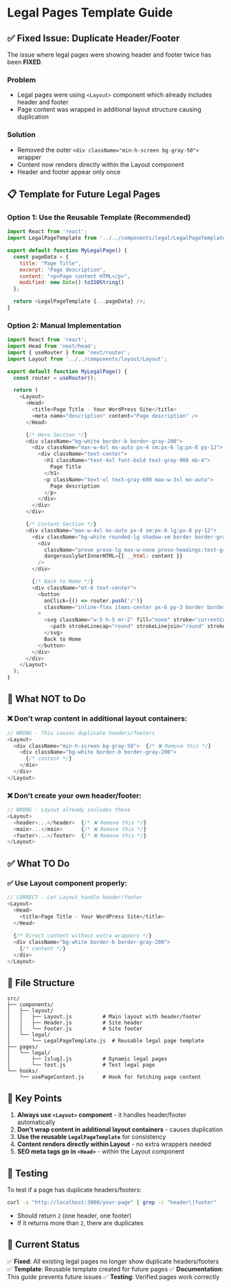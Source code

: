 # Legal Pages Template Guide

## ✅ Fixed Issue: Duplicate Header/Footer

The issue where legal pages were showing header and footer twice has been **FIXED**.

### Problem
- Legal pages were using `<Layout>` component which already includes header and footer
- Page content was wrapped in additional layout structure causing duplication

### Solution
- Removed the outer `<div className="min-h-screen bg-gray-50">` wrapper
- Content now renders directly within the Layout component
- Header and footer appear only once

## 📋 Template for Future Legal Pages

### Option 1: Use the Reusable Template (Recommended)

```javascript
import React from 'react';
import LegalPageTemplate from '../../components/legal/LegalPageTemplate';

export default function MyLegalPage() {
  const pageData = {
    title: "Page Title",
    excerpt: "Page description",
    content: "<p>Page content HTML</p>",
    modified: new Date().toISOString()
  };

  return <LegalPageTemplate {...pageData} />;
}
```

### Option 2: Manual Implementation

```javascript
import React from 'react';
import Head from 'next/head';
import { useRouter } from 'next/router';
import Layout from '../../components/layout/Layout';

export default function MyLegalPage() {
  const router = useRouter();

  return (
    <Layout>
      <Head>
        <title>Page Title - Your WordPress Site</title>
        <meta name="description" content="Page description" />
      </Head>

      {/* Hero Section */}
      <div className="bg-white border-b border-gray-200">
        <div className="max-w-4xl mx-auto px-4 sm:px-6 lg:px-8 py-12">
          <div className="text-center">
            <h1 className="text-4xl font-bold text-gray-900 mb-4">
              Page Title
            </h1>
            <p className="text-xl text-gray-600 max-w-3xl mx-auto">
              Page description
            </p>
          </div>
        </div>
      </div>

      {/* Content Section */}
      <div className="max-w-4xl mx-auto px-4 sm:px-6 lg:px-8 py-12">
        <div className="bg-white rounded-lg shadow-sm border border-gray-200 p-8">
          <div 
            className="prose prose-lg max-w-none prose-headings:text-gray-900 prose-headings:font-bold prose-p:text-gray-700 prose-p:leading-relaxed prose-a:text-blue-600 prose-a:no-underline hover:prose-a:underline prose-strong:text-gray-900 prose-ul:text-gray-700 prose-ol:text-gray-700 prose-li:text-gray-700"
            dangerouslySetInnerHTML={{ __html: content }}
          />
        </div>

        {/* Back to Home */}
        <div className="mt-8 text-center">
          <button 
            onClick={() => router.push('/')}
            className="inline-flex items-center px-6 py-3 border border-gray-300 rounded-lg text-gray-700 bg-white hover:bg-gray-50 transition-colors"
          >
            <svg className="w-5 h-5 mr-2" fill="none" stroke="currentColor" viewBox="0 0 24 24">
              <path strokeLinecap="round" strokeLinejoin="round" strokeWidth="2" d="M10 19l-7-7m0 0l7-7m-7 7h18" />
            </svg>
            Back to Home
          </button>
        </div>
      </div>
    </Layout>
  );
}
```

## 🚫 What NOT to Do

### ❌ Don't wrap content in additional layout containers:

```javascript
// WRONG - This causes duplicate headers/footers
<Layout>
  <div className="min-h-screen bg-gray-50">  {/* ❌ Remove this */}
    <div className="bg-white border-b border-gray-200">
      {/* content */}
    </div>
  </div>
</Layout>
```

### ❌ Don't create your own header/footer:

```javascript
// WRONG - Layout already includes these
<Layout>
  <header>...</header>  {/* ❌ Remove this */}
  <main>...</main>      {/* ❌ Remove this */}
  <footer>...</footer>  {/* ❌ Remove this */}
</Layout>
```

## ✅ What TO Do

### ✅ Use Layout component properly:

```javascript
// CORRECT - Let Layout handle header/footer
<Layout>
  <Head>
    <title>Page Title - Your WordPress Site</title>
  </Head>
  
  {/* Direct content without extra wrappers */}
  <div className="bg-white border-b border-gray-200">
    {/* content */}
  </div>
</Layout>
```

## 📁 File Structure

```
src/
├── components/
│   ├── layout/
│   │   ├── Layout.js          # Main layout with header/footer
│   │   ├── Header.js          # Site header
│   │   └── Footer.js          # Site footer
│   └── legal/
│       └── LegalPageTemplate.js  # Reusable legal page template
├── pages/
│   └── legal/
│       ├── [slug].js          # Dynamic legal pages
│       └── test.js            # Test legal page
└── hooks/
    └── usePageContent.js      # Hook for fetching page content
```

## 🎯 Key Points

1. **Always use `<Layout>` component** - it handles header/footer automatically
2. **Don't wrap content in additional layout containers** - causes duplication
3. **Use the reusable `LegalPageTemplate`** for consistency
4. **Content renders directly within Layout** - no extra wrappers needed
5. **SEO meta tags go in `<Head>`** - within the Layout component

## 🔧 Testing

To test if a page has duplicate headers/footers:

```bash
curl -s "http://localhost:3000/your-page" | grep -c "header\|footer"
```

- Should return `2` (one header, one footer)
- If it returns more than `2`, there are duplicates

## 📝 Current Status

✅ **Fixed**: All existing legal pages no longer show duplicate headers/footers
✅ **Template**: Reusable template created for future pages
✅ **Documentation**: This guide prevents future issues
✅ **Testing**: Verified pages work correctly
